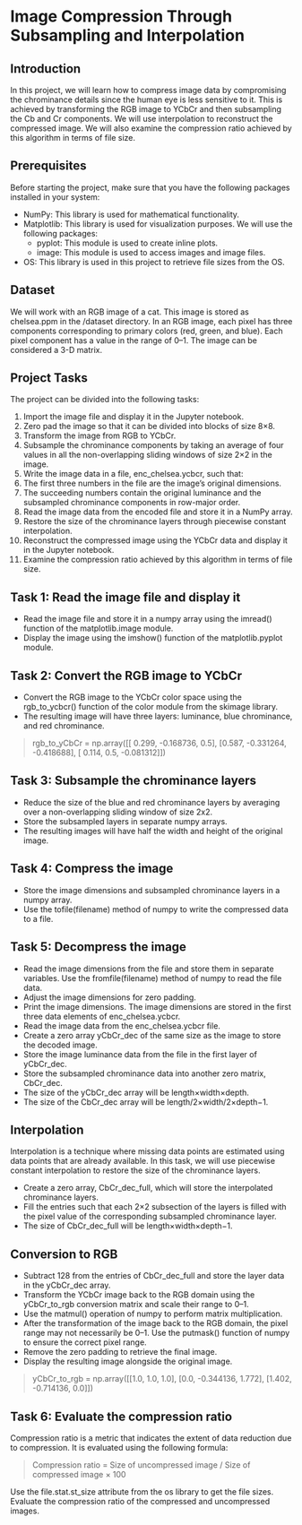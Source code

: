 # Image Compression Through Subsampling and Interpolation

## Introduction

In this project, we will learn how to compress image data by compromising the chrominance details since the human eye is less sensitive to it. This is achieved by transforming the RGB image to YCbCr and then subsampling the Cb and Cr components. We will use interpolation to reconstruct the compressed image. We will also examine the compression ratio achieved by this algorithm in terms of file size.

## Prerequisites

Before starting the project, make sure that you have the following packages installed in your system:

* NumPy: This library is used for mathematical functionality.
* Matplotlib: This library is used for visualization purposes. We will use the following packages:
  * pyplot: This module is used to create inline plots.
  * image: This module is used to access images and image files.
* OS: This library is used in this project to retrieve file sizes from the OS.

## Dataset
We will work with an RGB image of a cat. This image is stored as chelsea.ppm in the /dataset directory. In an RGB image, each pixel has three components corresponding to primary colors (red, green, and blue). Each pixel component has a value in the range of 0–1. The image can be considered a 3-D matrix.

## Project Tasks
The project can be divided into the following tasks:

1. Import the image file and display it in the Jupyter notebook.
2. Zero pad the image so that it can be divided into blocks of size 8×8.
3. Transform the image from RGB to YCbCr.
4. Subsample the chrominance components by taking an average of four values in all the non-overlapping sliding windows of size 2×2 in the image.
5. Write the image data in a file, enc_chelsea.ycbcr, such that:
6. The first three numbers in the file are the image’s original dimensions.
7. The succeeding numbers contain the original luminance and the subsampled chrominance components in row-major order.
8. Read the image data from the encoded file and store it in a NumPy array.
9. Restore the size of the chrominance layers through piecewise constant interpolation.
10. Reconstruct the compressed image using the YCbCr data and display it in the Jupyter notebook.
11. Examine the compression ratio achieved by this algorithm in terms of file size.

## Task 1: Read the image file and display it
* Read the image file and store it in a numpy array using the imread() function of the matplotlib.image module.
* Display the image using the imshow() function of the matplotlib.pyplot module.

## Task 2: Convert the RGB image to YCbCr
* Convert the RGB image to the YCbCr color space using the rgb_to_ycbcr() function of the color module from the skimage library.
* The resulting image will have three layers: luminance, blue chrominance, and red chrominance.

> rgb_to_yCbCr = np.array([[ 0.299, -0.168736,  0.5],
>                          [0.587, -0.331264, -0.418688],
>                          [ 0.114, 0.5, -0.081312]])

## Task 3: Subsample the chrominance layers
* Reduce the size of the blue and red chrominance layers by averaging over a non-overlapping sliding window of size 2x2.
* Store the subsampled layers in separate numpy arrays.
* The resulting images will have half the width and height of the original image.

## Task 4: Compress the image
* Store the image dimensions and subsampled chrominance layers in a numpy array.
* Use the tofile(filename) method of numpy to write the compressed data to a file.

## Task 5: Decompress the image
* Read the image dimensions from the file and store them in separate variables. Use the fromfile(filename) method of numpy to read the file data.
* Adjust the image dimensions for zero padding.
* Print the image dimensions. The image dimensions are stored in the first three data elements of enc_chelsea.ycbcr.
* Read the image data from the enc_chelsea.ycbcr file.
* Create a zero array yCbCr_dec of the same size as the image to store the decoded image.
* Store the image luminance data from the file in the first layer of yCbCr_dec.
* Store the subsampled chrominance data into another zero matrix, CbCr_dec.
* The size of the yCbCr_dec array will be length×width×depth.
* The size of the CbCr_dec array will be length/2×width/2×depth−1.

## Interpolation
Interpolation is a technique where missing data points are estimated using data points that are already available. In this task, we will use piecewise constant interpolation to restore the size of the chrominance layers.

* Create a zero array, CbCr_dec_full, which will store the interpolated chrominance layers.
* Fill the entries such that each 2×2 subsection of the layers is filled with the pixel value of the corresponding subsampled chrominance layer.
* The size of CbCr_dec_full will be length×width×depth−1.

## Conversion to RGB
* Subtract 128 from the entries of CbCr_dec_full and store the layer data in the yCbCr_dec array.
* Transform the YCbCr image back to the RGB domain using the yCbCr_to_rgb conversion matrix and scale their range to 0–1.
* Use the matmul() operation of numpy to perform matrix multiplication.
* After the transformation of the image back to the RGB domain, the pixel range may not necessarily be 0–1. Use the putmask() function of numpy to ensure the correct pixel range.
* Remove the zero padding to retrieve the final image.
* Display the resulting image alongside the original image.

> yCbCr_to_rgb = np.array([[1.0, 1.0, 1.0],
>                          [0.0, -0.344136, 1.772],
>                          [1.402, -0.714136, 0.0]])

## Task 6: Evaluate the compression ratio

Compression ratio is a metric that indicates the extent of data reduction due to compression. It is evaluated using the following formula:

> Compression ratio = Size of uncompressed image / Size of compressed image × 100

Use the file.stat.st_size attribute from the os library to get the file sizes.
Evaluate the compression ratio of the compressed and uncompressed images.